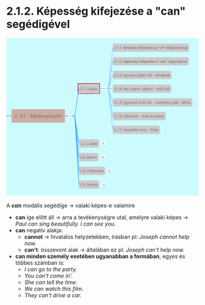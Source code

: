 # 2.1.2. Képesség kifejezése a "can" segédigével

![2.1](images/2.1.png)

A ***can*** modális segédige -> valaki képes-e valamire
* **can** ige előtt áll -> arra a tevékenységre utal, amelyre valaki képes -> *Paul can sing beautifully.* *I can see you.*
* **can** negatív alakja: 
  * **cannot** -> hivatalos helyzetekben, írásban pl: *Joseph cannot help now.*
  * **can't**: összevont alak -> általában ez pl: *Joseph can't help now.*
* **can minden személy esetében ugyanabban a formában**, egyes és többes számban is:
  * *I can go to the party.*
  * *You can't come in'.*
  * *She can tell the time.*
  * *We can watch this film.*
  * *They can't drive a car.*